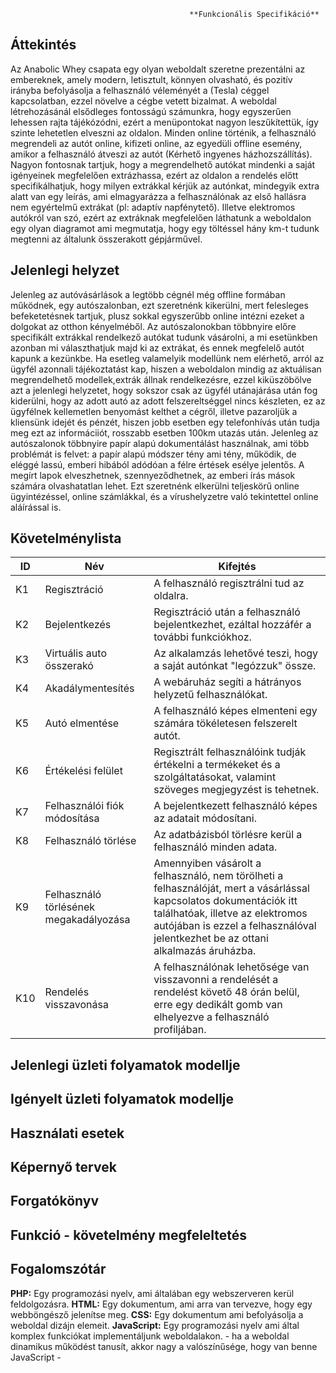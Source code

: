                                             **Funkcionális Specifikáció**

## Áttekintés

Az Anabolic Whey csapata egy olyan weboldalt szeretne prezentálni az embereknek, amely modern, letisztult, könnyen olvasható, és pozitív irányba befolyásolja a felhasználó véleményét a (Tesla) céggel kapcsolatban, ezzel növelve a cégbe vetett bizalmat.
A weboldal létrehozásánál elsődleges fontosságú számunkra, hogy egyszerűen lehessen rajta tájékózódni, ezért a menüpontokat nagyon leszűkítettük, így szinte lehetetlen elveszni az oldalon.
Minden online történik, a felhasználó megrendeli az autót online, kifizeti online, az egyedüli offline esemény, amikor a felhasználó átveszi az autót (Kérhető ingyenes házhozszállítás).
Nagyon fontosnak tartjuk, hogy a megrendelhető autókat mindenki a saját igényeinek megfelelően extrázhassa, ezért az oldalon a rendelés előtt specifikálhatjuk, hogy milyen extrákkal kérjük az autónkat, mindegyik extra alatt van egy leírás, ami elmagyarázza a felhasználónak az első hallásra nem egyértelmű extrákat (pl: adaptív napfénytető).
Illetve elektromos autókról van szó, ezért az extráknak megfelelően láthatunk a weboldalon egy olyan diagramot ami megmutatja, hogy egy töltéssel hány km-t tudunk megtenni az általunk összerakott gépjárművel.

## Jelenlegi helyzet

Jelenleg az autóvásárlások a legtöbb cégnél még offline formában működnek, egy autószalonban, ezt szeretnénk kikerülni, mert felesleges befeketetésnek tartjuk, plusz sokkal egyszerűbb online intézni ezeket a dolgokat az otthon kényelméből.
Az autószalonokban többnyire előre specifikált extrákkal rendelkező autókat tudunk vásárolni, a mi esetünkben azonban mi választhatjuk majd ki az extrákat, és ennek megfelelő autót kapunk a kezünkbe.
Ha esetleg valamelyik modellünk nem elérhető, arról az ügyfél azonnali tájékoztatást kap, hiszen a weboldalon mindig az aktuálisan megrendelhető modellek,extrák állnak rendelkezésre, ezzel kiküszöbölve azt a jelenlegi helyzetet, hogy sokszor csak az ügyfél utánajárása után fog kiderülni, hogy az adott autó az adott felszereltséggel nincs készleten, ez az ügyfélnek kellemetlen benyomást kelthet a cégről, illetve pazaroljük a kliensünk idejét és pénzét, hiszen jobb esetben egy telefonhívás után tudja meg ezt az informáciiót, rosszabb esetben 100km utazás után.
Jelenleg az autószalonok többnyire papír alapú dokumentálást használnak, ami több problémát is felvet: a papír alapú módszer tény ami tény, működik, de eléggé lassú, emberi hibából adódóan a félre értések esélye jelentős. A megírt lapok elveszhetnek, szennyeződhetnek, az emberi írás mások számára olvashatatlan lehet. 
Ezt szeretnénk elkerülni teljeskörű online ügyintézéssel, online számlákkal, és a vírushelyzetre való tekintettel online aláírással is.


## Követelménylista
ID | Név | Kifejtés
    -- | --- | --------
    K1 | Regisztráció | A felhasználó regisztrálni tud az oldalra.
    K2 | Bejelentkezés | Regisztráció után a felhasználó bejelentkezhet, ezáltal hozzáfér a további funkciókhoz.
    K3 | Virtuális auto összerakó | Az alkalamzás lehetővé teszi, hogy a saját autónkat "legózzuk" össze.
    K4 | Akadálymentesítés | A webáruház segíti a hátrányos helyzetű felhasználókat.
    K5 | Autó elmentése | A felhasználó képes elmenteni egy számára tökéletesen felszerelt autót.
    K6 | Értékelési felület | Regisztrált felhasználóink tudják értékelni a termékeket és a szolgáltatásokat, valamint szöveges megjegyzést is tehetnek.
    K7 | Felhasználói fiók módosítása | A bejelentkezett felhasználó képes az adatait módosítani.
    K8 | Felhasználó törlése | Az adatbázisból törlésre kerül a felhasználó minden adata.
    K9 | Felhasználó törlésének megakadályozása | Amennyiben vásárolt a felhasználó, nem törölheti a felhasználóját, mert a vásárlással kapcsolatos dokumentációk itt találhatóak, illetve az elektromos autójában is ezzel a felhasználóval jelentkezhet be az ottani alkalmazás áruházba.
    K10 | Rendelés visszavonása | A felhasználónak lehetősége van visszavonni a rendelését a rendelést követő 48 órán belül, erre egy dedikált gomb van elhelyezve a felhasználó profiljában.

## Jelenlegi üzleti folyamatok modellje


## Igényelt üzleti folyamatok modellje


## Használati esetek


## Képernyő tervek


## Forgatókönyv


## Funkció - követelmény megfeleltetés



## Fogalomszótár
**PHP:** 	Egy programozási nyelv, ami általában egy webszerveren kerül feldolgozásra.
**HTML:**	Egy dokumentum, ami arra van tervezve, hogy egy webböngésző jelenítse meg.
**CSS:** 	Egy dokumentum ami befolyásolja a weboldal dizájn elemeit.
**JavaScript:** Egy programozási nyelv ami által komplex funkciókat implementáljunk weboldalakon. - ha a weboldal dinamikus működést tanusít, akkor nagy a valószínűsége, hogy van benne JavaScript -


